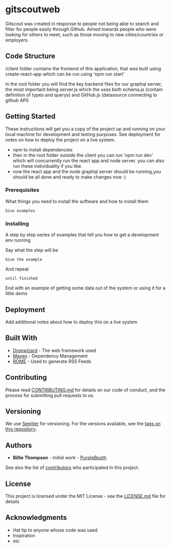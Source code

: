 # gitscoutweb

Gitscout was created in response to people not being able to search and filter for people easily through Github. Aimed towards people who were looking for others to meet, such as those moving to new cities/countries or employers.

## Code Structure

/client folder contains the frontend of this application, that was built using create-react-app which can be run using 'npm run start'

In the root folder you will find the key backend files for our graphql server, the most important being server.js which the uses both schema.js (contain definition of types and querys) and GitHub.js (datasource connecting to github API)

## Getting Started

These instructions will get you a copy of the project up and running on your local machine for development and testing purposes. See deployment for notes on how to deploy the project on a live system.

- npm to install dependencies
- then in the root folder outside the client you can run 'npm run dev' which will concurrently run the react app and node server.
  you can also run these individuality if you like.
- now the react app and the node graphql server should be running,you should be all done and ready to make changes now :)


### Prerequisites

What things you need to install the software and how to install them

```
Give examples
```

### Installing

A step by step series of examples that tell you how to get a development env running

Say what the step will be

```
Give the example
```

And repeat

```
until finished
```

End with an example of getting some data out of the system or using it for a little demo

## Deployment

Add additional notes about how to deploy this on a live system


## Built With

* [Dropwizard](http://www.dropwizard.io/1.0.2/docs/) - The web framework used
* [Maven](https://maven.apache.org/) - Dependency Management
* [ROME](https://rometools.github.io/rome/) - Used to generate RSS Feeds

## Contributing

Please read [CONTRIBUTING.md](https://gist.github.com/PurpleBooth/b24679402957c63ec426) for details on our code of conduct, and the process for submitting pull requests to us.

## Versioning

We use [SemVer](http://semver.org/) for versioning. For the versions available, see the [tags on this repository](https://github.com/your/project/tags). 

## Authors

* **Billie Thompson** - *Initial work* - [PurpleBooth](https://github.com/PurpleBooth)

See also the list of [contributors](https://github.com/your/project/contributors) who participated in this project.

## License

This project is licensed under the MIT License - see the [LICENSE.md](LICENSE.md) file for details

## Acknowledgments

* Hat tip to anyone whose code was used
* Inspiration
* etc
